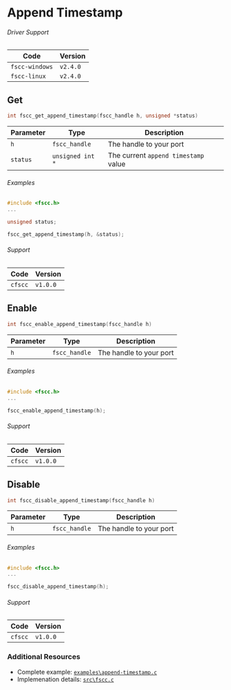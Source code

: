 # Append Timestamp

###### Driver Support
| Code           | Version
| -------------- | --------
| `fscc-windows` | `v2.4.0` 
| `fscc-linux`   | `v2.4.0` 


## Get
```c
int fscc_get_append_timestamp(fscc_handle h, unsigned *status)
```

| Parameter | Type             | Description
| --------- | ---------------- | -----------------------
| `h`       | `fscc_handle`    | The handle to your port
| `status`  | `unsigned int *` | The current `append timestamp` value


###### Examples
```c
#include <fscc.h>
...

unsigned status;

fscc_get_append_timestamp(h, &status);
```

###### Support
| Code           | Version
| -------------- | --------
| `cfscc`        | `v1.0.0`


## Enable
```c
int fscc_enable_append_timestamp(fscc_handle h)
```

| Parameter | Type             | Description
| --------- | ---------------- | -----------------------
| `h`       | `fscc_handle`    | The handle to your port


###### Examples
```c
#include <fscc.h>
...

fscc_enable_append_timestamp(h);
```

###### Support
| Code           | Version
| -------------- | --------
| `cfscc`        | `v1.0.0`


## Disable
```c
int fscc_disable_append_timestamp(fscc_handle h)
```

| Parameter | Type             | Description
| --------- | ---------------- | -----------------------
| `h`       | `fscc_handle`    | The handle to your port


###### Examples
```c
#include <fscc.h>
...

fscc_disable_append_timestamp(h);
```

###### Support
| Code           | Version
| -------------- | --------
| `cfscc`        | `v1.0.0`


### Additional Resources
- Complete example: [`examples\append-timestamp.c`](https://github.com/commtech/cfscc/blob/master/examples/append-timestamp/append-timestamp.c)
- Implemenation details: [`src\fscc.c`](https://github.com/commtech/cfscc/blob/master/src/fscc.c)
